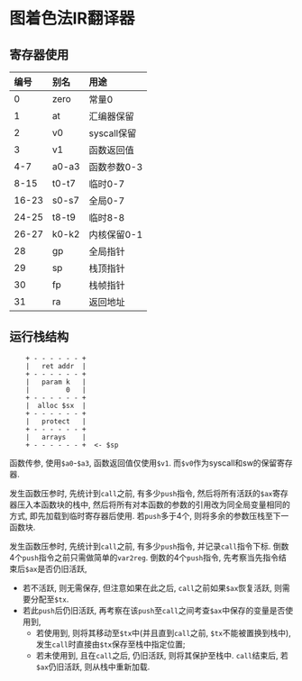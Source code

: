 # 图着色法IR翻译器

## 寄存器使用


| 编号  | 别名  | 用途        |
| :---- | :---- | :---------- |
| 0     | zero  | 常量0       |
| 1     | at    | 汇编器保留  |
| 2     | v0    | syscall保留 |
| 3     | v1    | 函数返回值  |
| 4-7   | a0-a3 | 函数参数0-3 |
| 8-15  | t0-t7 | 临时0-7     |
| 16-23 | s0-s7 | 全局0-7     |
| 24-25 | t8-t9 | 临时8-8     |
| 26-27 | k0-k2 | 内核保留0-1 |
| 28    | gp    | 全局指针    |
| 29    | sp    | 栈顶指针    |
| 30    | fp    | 栈帧指针    |
| 31    | ra    | 返回地址    |

## 运行栈结构

```
    + - - - - - - +
    |   ret addr  |
    + - - - - - - +
    |   param k   |
    |         0   |
    + - - - - - - +
    |  alloc $sx  |
    + - - - - - - +
    |   protect   |
    + - - - - - - +
    |   arrays    |
    + - - - - - - +  <- $sp
```

函数传参, 使用`$a0`-`$a3`, 函数返回值仅使用`$v1`. 而`$v0`作为syscall和sw的保留寄存器.

发生函数压参时, 先统计到`call`之前, 有多少`push`指令, 然后将所有活跃的`$ax`寄存器压入本函数块的栈中, 然后将所有对本函数的参数的引用改为同全局变量相同的方式, 即先加载到临时寄存器后使用. 若`push`多于4个, 则将多余的参数压栈至下一函数块.


发生函数压参时, 先统计到`call`之前, 有多少`push`指令, 并记录`call`指令下标.
倒数4个`push`指令之前只需做简单的`var2reg`.
倒数的4个`push`指令, 先考察当先指令结束后`$ax`是否仍旧活跃, 
* 若不活跃, 则无需保存, 但注意如果在此之后, `call`之前如果`$ax`恢复活跃, 则需要分配至`$tx`.
* 若此`push`后仍旧活跃, 再考察在该`push`至`call`之间考查`$ax`中保存的变量是否使用到, 
  * 若使用到, 则将其移动至`$tx`中(并且直到`call`之前, `$tx`不能被置换到栈中), 发生`call`时直接由`$tx`保存至栈中指定位置;
  * 若未使用到, 且在`call`之后, 仍旧活跃, 则将其保护至栈中. 
`call`结束后, 若`$ax`仍旧活跃, 则从栈中重新加载.

